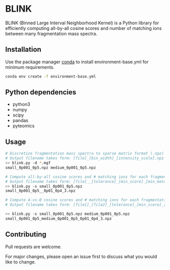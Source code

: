 # BLINK

BLINK (Binned Large Interval Neighborhood Kernel) is a Python library for efficiently computing all-by-all cosine scores and number of matching ions between many fragmentation mass spectra.

## Installation

Use the package manager [conda](https://docs.conda.io/projects/conda/en/latest/user-guide/index.html) to install environment-base.yml for minimum requirements.

```bash
conda env create -f environment-base.yml
```

## Python dependencies
- python3
- numpy
- scipy
- pandas
- pyteomics

## Usage

```bash
# Discretize fragmentation mass spectra to sparse matrix format (.npz)
# Output filename takes form: [file]_[bin_width]_[intensity_scale].npz
>> blink.py -d *.mgf
small_0p001_0p5.npz medium_0p001_0p5.npz

# Compute all-by-all cosine scores and # matching ions for each fragmentation mass spectrum
# Output filename takes form: [file]__[tolerance]_[min_score]_[min_matches].npz
>> blink.py -s small_0p001_0p5.npz
small_0p001_0p5__0p01_0p4_3.npz

# Compute A-vs-B cosine scores and # matching ions for each fragmentation mass spectrum
# Output filename takes form: [file1]_[file2]_[tolerance]_[min_score]_[min_matches].npz

>> blink.py -s small_0p001_0p5.npz medium_0p001_0p5.npz
small_0p001_0p5_medium_0p001_0p5_0p01_0p4_3.npz
```

## Contributing
Pull requests are welcome.

For major changes, please open an issue first to discuss what you would like to change.
